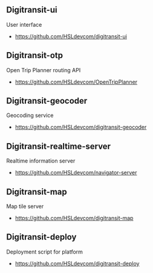 ## Digitransit-ui
User interface
* https://github.com/HSLdevcom/digitransit-ui

## Digitransit-otp
Open Trip Planner routing API
* https://github.com/HSLdevcom/OpenTripPlanner

## Digitransit-geocoder
Geocoding service
* https://github.com/HSLdevcom/digitransit-geocoder

## Digitransit-realtime-server
Realtime information server
* https://github.com/HSLdevcom/navigator-server

## Digitransit-map
Map tile server
* https://github.com/HSLdevcom/digitransit-map

## Digitransit-deploy
Deployment script for platform
* https://github.com/HSLdevcom/digitransit-deploy